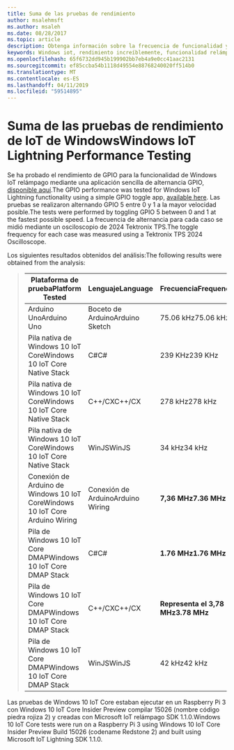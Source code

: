 ```yaml
---
title: Suma de las pruebas de rendimiento
author: msalehmsft
ms.author: msaleh
ms.date: 08/28/2017
ms.topic: article
description: Obtenga información sobre la frecuencia de funcionalidad y activar o desactivar Windows IoT relámpago para diferentes plataformas y lenguajes.
keywords: Windows iot, rendimiento increíblemente, funcionalidad relámpago GPIO
ms.openlocfilehash: 65f6732dd945b199902bb7eb4a9e0cc41aac2131
ms.sourcegitcommit: ef85ccba54b1118d49554e88768240020ff514b0
ms.translationtype: MT
ms.contentlocale: es-ES
ms.lasthandoff: 04/11/2019
ms.locfileid: "59514895"
---
```

# <a name="windows-iot-lightning-performance-testing"></a><span data-ttu-id="296b3-104">Suma de las pruebas de rendimiento de IoT de Windows</span><span class="sxs-lookup"><span data-stu-id="296b3-104">Windows IoT Lightning Performance Testing</span></span>

<span data-ttu-id="296b3-105">Se ha probado el rendimiento de GPIO para la funcionalidad de Windows IoT relámpago mediante una aplicación sencilla de alternancia GPIO, [disponible aquí](https://github.com/ms-iot/lightning/tree/develop/PerformanceTestSuite).</span><span class="sxs-lookup"><span data-stu-id="296b3-105">The GPIO performance was tested for Windows IoT Lightning functionality using a simple GPIO toggle app, [available here](https://github.com/ms-iot/lightning/tree/develop/PerformanceTestSuite).</span></span> <span data-ttu-id="296b3-106">Las pruebas se realizaron alternando GPIO 5 entre 0 y 1 a la mayor velocidad posible.</span><span class="sxs-lookup"><span data-stu-id="296b3-106">The tests were performed by toggling GPIO 5 between 0 and 1 at the fastest possible speed.</span></span> <span data-ttu-id="296b3-107">La frecuencia de alternancia para cada caso se midió mediante un osciloscopio de 2024 Tektronix TPS.</span><span class="sxs-lookup"><span data-stu-id="296b3-107">The toggle frequency for each case was measured using a Tektronix TPS 2024 Oscilloscope.</span></span>

<span data-ttu-id="296b3-108">Los siguientes resultados obtenidos del análisis:</span><span class="sxs-lookup"><span data-stu-id="296b3-108">The following results were obtained from the analysis:</span></span>

> | <span data-ttu-id="296b3-109">Plataforma de prueba</span><span class="sxs-lookup"><span data-stu-id="296b3-109">Platform Tested</span></span>                     | <span data-ttu-id="296b3-110">Lenguaje</span><span class="sxs-lookup"><span data-stu-id="296b3-110">Language</span></span>        | <span data-ttu-id="296b3-111">Frecuencia</span><span class="sxs-lookup"><span data-stu-id="296b3-111">Frequency</span></span>     |
> | ----------------------------------- | --------------- | ------------- |
> | <span data-ttu-id="296b3-112">Arduino Uno</span><span class="sxs-lookup"><span data-stu-id="296b3-112">Arduino Uno</span></span>                         | <span data-ttu-id="296b3-113">Boceto de Arduino</span><span class="sxs-lookup"><span data-stu-id="296b3-113">Arduino Sketch</span></span>  | <span data-ttu-id="296b3-114">75.06 kHz</span><span class="sxs-lookup"><span data-stu-id="296b3-114">75.06 kHz</span></span>     |
> | <span data-ttu-id="296b3-115">Pila nativa de Windows 10 IoT Core</span><span class="sxs-lookup"><span data-stu-id="296b3-115">Windows 10 IoT Core Native Stack</span></span>    | <span data-ttu-id="296b3-116">C#</span><span class="sxs-lookup"><span data-stu-id="296b3-116">C#</span></span>              | <span data-ttu-id="296b3-117">239 KHz</span><span class="sxs-lookup"><span data-stu-id="296b3-117">239 KHz</span></span>       |
> | <span data-ttu-id="296b3-118">Pila nativa de Windows 10 IoT Core</span><span class="sxs-lookup"><span data-stu-id="296b3-118">Windows 10 IoT Core Native Stack</span></span>    | <span data-ttu-id="296b3-119">C++/CX</span><span class="sxs-lookup"><span data-stu-id="296b3-119">C++/CX</span></span>          | <span data-ttu-id="296b3-120">278 kHz</span><span class="sxs-lookup"><span data-stu-id="296b3-120">278 kHz</span></span>       |
> | <span data-ttu-id="296b3-121">Pila nativa de Windows 10 IoT Core</span><span class="sxs-lookup"><span data-stu-id="296b3-121">Windows 10 IoT Core Native Stack</span></span>    | <span data-ttu-id="296b3-122">WinJS</span><span class="sxs-lookup"><span data-stu-id="296b3-122">WinJS</span></span>           | <span data-ttu-id="296b3-123">34 kHz</span><span class="sxs-lookup"><span data-stu-id="296b3-123">34 kHz</span></span>        |
> | <span data-ttu-id="296b3-124">Conexión de Arduino de Windows 10 IoT Core</span><span class="sxs-lookup"><span data-stu-id="296b3-124">Windows 10 IoT Core Arduino Wiring</span></span>  | <span data-ttu-id="296b3-125">Conexión de Arduino</span><span class="sxs-lookup"><span data-stu-id="296b3-125">Arduino Wiring</span></span>  | **<span data-ttu-id="296b3-126">7,36 MHz</span><span class="sxs-lookup"><span data-stu-id="296b3-126">7.36 MHz</span></span>**  |
> | <span data-ttu-id="296b3-127">Pila de Windows 10 IoT Core DMAP</span><span class="sxs-lookup"><span data-stu-id="296b3-127">Windows 10 IoT Core DMAP Stack</span></span>      | <span data-ttu-id="296b3-128">C#</span><span class="sxs-lookup"><span data-stu-id="296b3-128">C#</span></span>              | **<span data-ttu-id="296b3-129">1.76 MHz</span><span class="sxs-lookup"><span data-stu-id="296b3-129">1.76 MHz</span></span>**  |
> | <span data-ttu-id="296b3-130">Pila de Windows 10 IoT Core DMAP</span><span class="sxs-lookup"><span data-stu-id="296b3-130">Windows 10 IoT Core DMAP Stack</span></span>      | <span data-ttu-id="296b3-131">C++/CX</span><span class="sxs-lookup"><span data-stu-id="296b3-131">C++/CX</span></span>          | **<span data-ttu-id="296b3-132">Representa el 3,78 MHz</span><span class="sxs-lookup"><span data-stu-id="296b3-132">3.78 MHz</span></span>**  |
> | <span data-ttu-id="296b3-133">Pila de Windows 10 IoT Core DMAP</span><span class="sxs-lookup"><span data-stu-id="296b3-133">Windows 10 IoT Core DMAP Stack</span></span>      | <span data-ttu-id="296b3-134">WinJS</span><span class="sxs-lookup"><span data-stu-id="296b3-134">WinJS</span></span>           | <span data-ttu-id="296b3-135">42 kHz</span><span class="sxs-lookup"><span data-stu-id="296b3-135">42 kHz</span></span>        |

<span data-ttu-id="296b3-136">Las pruebas de Windows 10 IoT Core estaban ejecutar en un Raspberry Pi 3 con Windows 10 IoT Core Insider Preview compilar 15026 (nombre código piedra rojiza 2) y creadas con Microsoft IoT relámpago SDK 1.1.0.</span><span class="sxs-lookup"><span data-stu-id="296b3-136">Windows 10 IoT Core tests were run on a Raspberry Pi 3 using Windows 10 IoT Core Insider Preview Build 15026 (codename Redstone 2) and built using Microsoft IoT Lightning SDK 1.1.0.</span></span>
